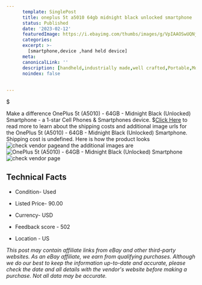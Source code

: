 ```yaml
---
      template: SinglePost
      title: oneplus 5t a5010 64gb midnight black unlocked smartphone
      status: Published
      date: '2023-02-12'
      featuredImage: https://i.ebayimg.com/thumbs/images/g/VpIAAOSwUQNj54zN/s-l225.jpg
      categories: 
      excerpt: >-
        [smartphone,device ,hand held device]
      meta:
      canonicalLink: ''
      description: [handheld,industrially made,well crafted,Portable,Mobile,Compact,Convenient,Lightweight,Maneuverable,Man-portable,Miniature,Carriable,Hand-held,Light,Holdable,Transportable,Mobile device,Pocket-sized,On-the-go,Wireless,Cordless,Compact size,Convenient size, smartphone,device ,hand held device]
      noindex: false
      
        
---
```

$

Make a difference OnePlus 5t (A5010) - 64GB - Midnight Black (Unlocked) Smartphone - a 1-star Cell Phones & Smartphones device.
$[Click Here](https://www.ebay.com/itm/144940501683?hash=item21bf208ab3%3Ag%3AVpIAAOSwUQNj54zN&mkevt=1&mkcid=1&mkrid=711-53200-19255-0&campid=%253CePNCampaignId%253E&customid=%253CreferenceId%253E&toolid=10049) to read more to learn about the shipping costs and additional image urls for the OnePlus 5t (A5010) - 64GB - Midnight Black (Unlocked) Smartphone. Shipping cost is undefined. Here is how the product looks ![check vendor page](https://i.ebayimg.com/thumbs/images/g/VpIAAOSwUQNj54zN/s-l225.jpg)and the additional images are![OnePlus 5t (A5010) - 64GB - Midnight Black (Unlocked) Smartphone](https://i.ebayimg.com/images/g/VpIAAOSwUQNj54zN/s-l1600.jpg)![check vendor page](https://origin-galleryplus.ebayimg.com/ws/web/144940501683_2_0_1/225x225.jpg,https://origin-galleryplus.ebayimg.com/ws/web/144940501683_3_0_1/225x225.jpg,https://origin-galleryplus.ebayimg.com/ws/web/144940501683_4_0_1/225x225.jpg,https://origin-galleryplus.ebayimg.com/ws/web/144940501683_5_0_1/225x225.jpg,https://origin-galleryplus.ebayimg.com/ws/web/144940501683_6_0_1/225x225.jpg,https://origin-galleryplus.ebayimg.com/ws/web/144940501683_7_0_1/225x225.jpg,https://origin-galleryplus.ebayimg.com/ws/web/144940501683_8_0_1/225x225.jpg,https://origin-galleryplus.ebayimg.com/ws/web/144940501683_9_0_1/225x225.jpg,https://origin-galleryplus.ebayimg.com/ws/web/144940501683_10_0_1/225x225.jpg,https://origin-galleryplus.ebayimg.com/ws/web/144940501683_11_0_1/225x225.jpg)



 ## Technical Facts 



     
      

 - Condition- Used 


      

 - Listed Price- 90.00 


      

 - Currency- USD 


      

 - Feedback score - 502 


      

 - Location - US 


      
      

 *_This post may contain affiliate links from eBay and other third-party websites. As an eBay affiliate, we earn from qualifying purchases. Although we do our best to keep the information up-to-date and accurate, please check the date and all details with the vendor's website before making a purchase. Not all data may be accurate._*






